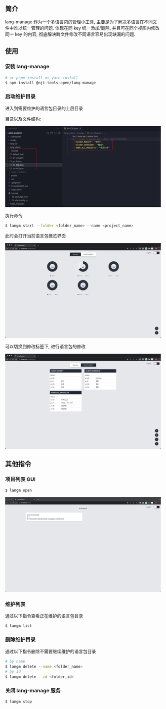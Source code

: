 ## 简介

lang-manage 作为一个多语言包的管理小工具, 主要是为了解决多语言在不同文件中难以统一管理的问题. 体现在同 key 统一添加/删除, 并且可在同个视图内修改同一 key 的内容, 彻底解决跨文件修改不同语言容易出现缺漏的问题.

## 使用

### 安装 lang-manage

```sh
# or pnpm install or yarn install
$ npm install @njt-tools-open/lang-manage
```

### 启动维护目录

进入到需要维护的语言包目录的上层目录

目录以及文件结构:

![](./assets/folder.png)

执行命令

```sh
$ langm start --folder <folder_name> --name <project_name>
```

此时会打开当前语言包概览界面

![](./assets/overview.png)

可以切换到修改标签下, 进行语言包的修改

![](./assets/modify.png)

## 其他指令

### 项目列表 GUI

```sh
$ langm open
```

![](./assets/home.png)

### 维护列表

通过以下指令查看正在维护的语言包目录

```sh
$ langm list
```

### 删除维护目录

通过以下指令删除不需要继续维护的语言包目录

```sh
# by name
$ langm delete --name <folder_name>
# by id
$ langm delete --id <folder_id>
```

### 关闭 lang-manage 服务

```sh
$ langm stop
```
